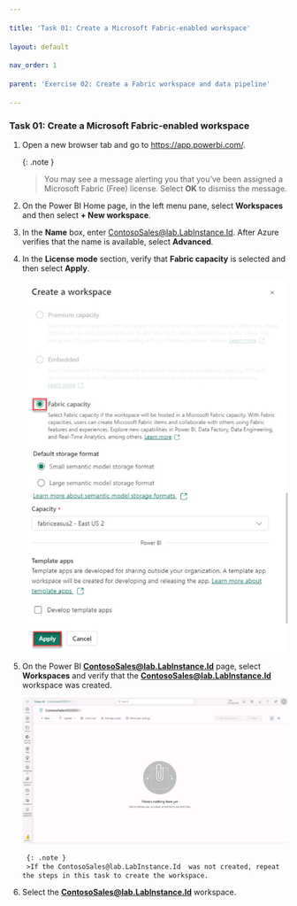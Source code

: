```yaml
---

title: 'Task 01: Create a Microsoft Fabric-enabled workspace'

layout: default

nav_order: 1

parent: 'Exercise 02: Create a Fabric workspace and data pipeline'

---
```


### Task 01: Create a Microsoft Fabric-enabled workspace

1. Open a new browser tab and go to https://app.powerbi.com/.

    {: .note }
    > You may see a message alerting you that you’ve been assigned a Microsoft Fabric (Free) license. Select **OK** to dismiss the message.

1. On the Power BI Home page, in the left menu pane, select **Workspaces** and then select **+ New workspace**.

1. In the **Name** box, enter  ContosoSales@lab.LabInstance.Id. After Azure verifies that the name is available, select **Advanced**.

1. In the **License mode** section, verify that **Fabric capacity** is selected and then select **Apply**.

    ![fabriccapacity.jpg](../media/instructions254096/instructions254096/fabriccapacity.jpg)

1. On the Power BI **ContosoSales@lab.LabInstance.Id** page, select **Workspaces** and verify that the **ContosoSales@lab.LabInstance.Id** workspace was created. 

    ![workspacecreated.jpg](../media/instructions254096/instructions254096/workspacecreated.jpg)

    	{: .note }
        >If the ContosoSales@lab.LabInstance.Id  was not created, repeat the steps in this task to create the workspace.

1. Select the **ContosoSales@lab.LabInstance.Id** workspace. 

